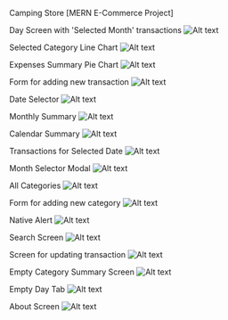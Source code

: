 Camping Store [MERN E-Commerce Project]

Day Screen with 'Selected Month' transactions
![Alt text](https://raw.githubusercontent.com/kcnabin/money-manager-react-native/main/assets/screenshots/day-tab.png "Day Screen with Selected Month transactions")

Selected Category Line Chart
![Alt text](https://raw.githubusercontent.com/kcnabin/money-manager-react-native/main/assets/screenshots/category-line-chart.png "Selected Category Line Chart")

Expenses Summary Pie Chart
![Alt text](https://raw.githubusercontent.com/kcnabin/money-manager-react-native/main/assets/screenshots/expenses-summary-pie-chart.png "Expenses Summary Pie Chart")

Form for adding new transaction
![Alt text](https://raw.githubusercontent.com/kcnabin/money-manager-react-native/main/assets/screenshots/add-transaction-form.png "Form for adding new transaction")

Date Selector
![Alt text](https://raw.githubusercontent.com/kcnabin/money-manager-react-native/main/assets/screenshots/native-date-selector.png "Date Selector")

Monthly Summary
![Alt text](https://raw.githubusercontent.com/kcnabin/money-manager-react-native/main/assets/screenshots/month-tab.png "Monthly Summary")

Calendar Summary
![Alt text](https://raw.githubusercontent.com/kcnabin/money-manager-react-native/main/assets/screenshots/calendar-tab.png "Calendar Summary")

Transactions for Selected Date
![Alt text](https://raw.githubusercontent.com/kcnabin/money-manager-react-native/main/assets/screenshots/selected-date-transactions.png "Transactions for Selected Date")

Month Selector Modal
![Alt text](https://raw.githubusercontent.com/kcnabin/money-manager-react-native/main/assets/screenshots/month-selector-modal.png "Month Selector Modal")

All Categories
![Alt text](https://raw.githubusercontent.com/kcnabin/money-manager-react-native/main/assets/screenshots/all-categories.png "All Categories")

Form for adding new category
![Alt text](https://raw.githubusercontent.com/kcnabin/money-manager-react-native/main/assets/screenshots/add-category-form.png "Form for adding new category")

Native Alert
![Alt text](https://raw.githubusercontent.com/kcnabin/money-manager-react-native/main/assets/screenshots/native-alert.png "Native Alert")

Search Screen
![Alt text](https://raw.githubusercontent.com/kcnabin/money-manager-react-native/main/assets/screenshots/search-screen.png "Search Screen")

Screen for updating transaction
![Alt text](https://raw.githubusercontent.com/kcnabin/money-manager-react-native/main/assets/screenshots/update-transaction-screen.png "Screen for updating transaction")

Empty Category Summary Screen
![Alt text](https://raw.githubusercontent.com/kcnabin/money-manager-react-native/main/assets/screenshots/empty-summary.png "Empty Category Summary Screen")

Empty Day Tab
![Alt text](https://raw.githubusercontent.com/kcnabin/money-manager-react-native/main/assets/screenshots/empty-day-tab.png "Empty Day Tab")

About Screen
![Alt text](https://raw.githubusercontent.com/kcnabin/money-manager-react-native/main/assets/screenshots/about-screen.png "About Screen")

